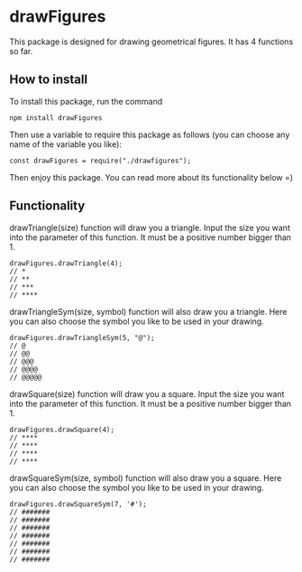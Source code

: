 # drawFigures

This package is designed for drawing geometrical figures. It has 4 functions so
far.

## How to install
To install this package, run the command 
```
npm install drawFigures
```
Then use a variable to require this package as follows (you can choose any name of the variable you like):
```
const drawFigures = require("./drawfigures");
```
Then enjoy this package. You can read more about its functionality below =)

## Functionality
drawTriangle(size) function will draw you a triangle. Input the size you want into the parameter of this function. It must be a positive number bigger than 1.

```
drawFigures.drawTriangle(4);
// *
// **
// ***
// ****
```
drawTriangleSym(size, symbol) function will also draw you a triangle. Here you can also choose the symbol you like to be used in your drawing.

```
drawFigures.drawTriangleSym(5, "@");
// @
// @@
// @@@
// @@@@
// @@@@@
```

drawSquare(size) function will draw you a square. Input the size you want into the parameter of this function. It must be a positive number bigger than 1.

```
drawFigures.drawSquare(4);
// ****
// ****
// ****
// ****
```

drawSquareSym(size, symbol) function will also draw you a square. Here you can also choose the symbol you like to be used in your drawing.

```
drawFigures.drawSquareSym(7, '#');
// #######
// #######
// #######
// #######
// #######
// #######
// #######
```